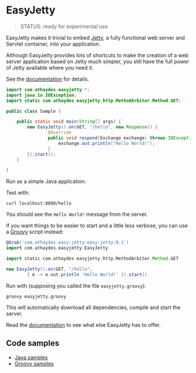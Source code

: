 # EasyJetty

> STATUS: ready for experimental use

EasyJetty makes it trivial to embed [Jetty](http://www.eclipse.org/jetty/),
a fully functional web server and Servlet container, into your application.

Although EasyJetty provides lots of shortcuts to make the creation of a web server application
based on Jetty much simpler, you still have the full power of Jetty available where you need it.

See the [documentation](https://github.com/renatoathaydes/easy-jetty/wiki) for details.

```java
import com.athaydes.easyjetty.*;
import java.io.IOException;
import static com.athaydes.easyjetty.http.MethodArbiter.Method.GET;

public class Sample {

    public static void main(String[] args) {
        new EasyJetty().on(GET, "/hello", new Response() {
                @Override
                public void respond(Exchange exchange) throws IOException {
                    exchange.out.println("Hello World!");
                }
        }).start();
    }

}
```

Run as a simple Java application.

Test with:

```
curl localhost:8080/hello
```

You should see the `Hello World!` message from the server.


If you want things to be easier to start and a little less verbose, you can use a [Groovy](http://beta.groovy-lang.org/docs/latest/html/documentation/)
script instead:

```groovy
@Grab('com.athaydes.easy-jetty:easy-jetty:0.1')
import com.athaydes.easyjetty.EasyJetty

import static com.athaydes.easyjetty.http.MethodArbiter.Method.GET

new EasyJetty().on(GET, "/hello",
        { e -> e.out.println 'Hello World!' }).start()
```

Run with (supposing you called the file `easyjetty.groovy`):

```
groovy easyjetty.groovy
```

This will automatically download all dependencies, compile and start the server.


Read the [documentation](https://github.com/renatoathaydes/easy-jetty/wiki) to see what else EasyJetty has to offer.

## Code samples

* [Java samples](src/test/java/sample)
* [Groovy samples](src/demo)

